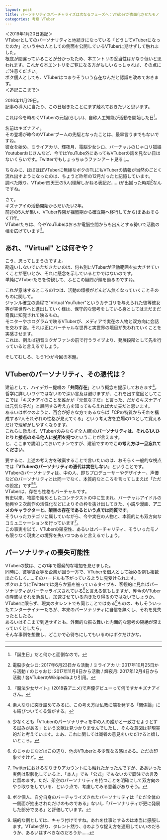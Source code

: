 ```yaml
---
layout: post
title: パーソナリティのバーチャライズは次なるフェーズへ：VTuberが表面化させたモノ
categories: 考察 VTuber
---
```


＜2019年1月20日追記＞  
VTuberとしてのパーソナリティと地続きになっている「どうしてVTuberになったのか」という中の人としての側面を公開しているVTuberに期せずして触れました。  
根底が間違っていることが分かったため、本エントリの妥当性はかなり低いと思われます。これから本エントリをご覧になる方がもしいらっしゃれば、その点にご注意ください。  
ボク個人としても、VTuberはつまりそういう存在なんだと認識を改めておきます。  
＜追記ここまで＞

2016年11月29日。  
記事の導入に当たり、この日起きたことにまず触れておきたいと思います。  

これは今を時めくVTuberの元祖(らしい)、自称人工知能が活動を開始した日[^1]。  

名前はキズナアイ。  
その登場が昨今のVTuberブームの先駆となったことは、最早言うまでもないですね。  
彼女を始め、ミライアカリ、輝夜月、電脳少女シロ、バーチャルのじゃロリ狐娘Youtuberおじさんなど、今ではYouTube外にあってもVTuberの話を見ない日はないくらいです。Twitterでもしょっちゅうファンアート見るし。  

ちなみに、ほぼほぼVTuberに無縁なボクのTLにもVTuberの情報が当然のごとく流れ出すようになったのは、ちょうど昨年の12月だったと記憶しています。  
調べた限り、VTuber四天王の5人(理解しかねる表記だ……)が出揃った時期[^2]なんですね。  

さて。  
キズナアイの活動開始からだいたい2年。  
前述の5人が集い、VTuber界隈が揺籃期から確立期へ移行してから(まあおそらく)1年。  
VTuberたちは、今やYouTubeはおろか電脳空間からも出んとする勢いで活動の幅を広げています[^3]。  

## あれ、"Virtual" とは何ぞや？

こう、思ってしまうのですよ。  
勘違いしないでいただきたいのは、何も別にVTuberが活動範囲を拡大させていくことが悪いとか、それに懸念を示しているとかではないのです。  
単純にVTuberたちを傍観して、ふとこの疑問が頭を過るのですね。  

これが意味するところの1つは、活動の垣根がどんどん無くなっていくことそのものに関して。  
ジャンル確立の過程で"Virtual YouTuber"というカテゴリを与えられた彼等彼女等が実世界へと進出していく様は、保守的な思考をしている身としてはまだまだ奇異に知覚されて映るもの。  
モニターやホログラムで映るVTuberが、メディアで実在の人物と双方向に会話を交わす姿。それは正にバーチャルな世界と実世界の境目が失われていくことを実感させます。  
これは、例えば初音ミクがファンの前で行うライブより、発展段階として先を行っていると言えるでしょう。  

そしてむしろ、もう1つが今回の本題。  

## VTuberのパーソナリティ、その憑代は？

建前として、ハイデガー提唱の「**共同存在**」という概念を提示しておきます[^4]。  
哲学に詳しいワケではないので深い言及は避けますが、これを出す意図としてここでは「キズナアイのことを誰かが『元気な子だ』と言った、だからキズナアイは元気な子だ」と展開する考え方を知ってもらえれば大丈夫だと思います。  
あるいはボクのように、百合が好きな方であるならば「CPの特質からそれを構成する2人それぞれの性格が見えてくる」という考え方を立場の1つとして覚えるだけで理解がしやすくなります。  
これらに倣えば、VTuber(のみならず全人類)の**パーソナリティは、それら1人ひとりと接点のある他人に拠所を持つ**ということが言えます。  
と、ここまで説明しておいてナンですが、建前ですので**この考え方は一旦忘れてください**。  

要するに、上述の考え方を破棄することで言いたいのは、おそらく一般的な視点では「**VTuberのパーソナリティの憑代は実在しない**」ということです。  
VTuberのパーソナリティは、中の人、即ちプロデューサーやデザイナー、声優などのパーソナリティとは同一でなく、本質的なところを言ってしまえば「ただの設定」です[^5][^6]。  
VTuberは、存在も性格もバーチャルです。  
有史以来、物語を始めとしたコンテクストの中に生まれ、バーチャルアイドルの勃興や２次創作の活性化などによりその枠を抜け出してきた、小説や漫画、**アニメのキャラクターと、架空の存在であるという点では同質です**。  
そういったカテゴリに属していながら、今や実在の人物と、本質的にも双方向なコミュニケーションを行っています[^7]。  
この事実を以て、VTuberの架空性、あるいはバーチャリティ、そういったモノも限りなく現実との境界を失いつつあると言えるでしょう。  

## パーソナリティの喪失可能性

VTuberの数は、この1年で爆発的な増加を見せました。  
同時に、彼等彼女等を企業が囲う一方で、VTuberを個人として始める例も複数出たらしく……そのハードルも下がっているように見受けられます。  
ボクのようにTwitterでは幾らか猫を被っているタイプも、客観的に見ればパーソナリティがバーチャライズされている[^8]と言える気もしますが、昨今のVTuberの隆盛はそれを助長し、加速させている向きたり得るのではないでしょうか。  
VTuberに限らず、現実のタレントでも同じことではある[^9]ものの、もしそういったエンターテイナーたちが、本来のパーソナリティに自信を無くし、それを見失ったとしたら。  
あるいはそこまで到達せずとも、外面的な振る舞いと内面的な思考の隔絶が深まっていくとしたら。  
そんな事例を想像し、どこかで心待ちにしてもいるのはボクだけかな。  

* * *

[^1]: 「誕生日」だと何かと面倒なので。
[^2]: 電脳少女シロ: 2017年6月23日から活動 / ミライアカリ: 2017年10月25日から活動 / のじゃおじ: 2017年11月8日から活動 / 輝夜月: 2017年12月4日から活動 / 各VTuberのWikipediaより引用。
[^3]: 『魔法少女サイト』(2018春アニメ)で声優デビューって何ですかキズナアイさん。
[^4]: 素人なりに突き詰めてみるに、この考え方は仏教に端を発する「関係論」にも結びついてくる気がする。
[^5]: 少なくとも「VTuberのパーソナリティを中の人の誰かと一致させようとする試みがある」という文献は見つかりませんでしたし、そんな意図は非現実的だと考えています。まあ、これに関しては識者の意見をいただけると嬉しいところ。  
[^6]: のじゃおじなどはこの辺り、他のVTuberと多少異なる感はある。ただの印象ですけど。
[^7]: Twitterにおけるなりきりアカウントにも触れたかったんですが、ああいった実例は形骸化している上、「本人」でも「公式」でもないので脚注での言及に留めます。ただ、架空のパーソナリティを持つことを明確にして双方向のやり取りをしている、という点で、考慮してみる意義がありそう。
[^8]: ボク個人、自分自身のバーチャライズされたパーソナリティは「ただ全体の一側面が抽出されただけのものである」ないし「パーソナリティが更に発展した部分である」と評価しています。
[^9]: 端的な例としては、キャラ付けですね。あれを仕事とするのは本当に感服します。VTuber然り、タレント然り、([^8])のような捉え方を適用していいのだろうか、あるいはすべきなのだろうか……
